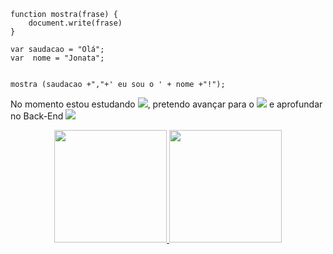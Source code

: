 
	function mostra(frase) {
		document.write(frase)
	}

	var saudacao = "Olá";
	var  nome = "Jonata";

	
	mostra (saudacao +","+' eu sou o ' + nome +"!");






No momento estou estudando <img src="https://img.icons8.com/fluency/36/000000/javascript.png"/>, pretendo avançar para o <img src="https://img.icons8.com/fluency/36/000000/node-js.png"/> e aprofundar no Back-End <img src="https://img.icons8.com/color/36/000000/backend-development.png"/>

<div align="center">
  <a href="https://github.com/JonataMSilva">
  <img height="180em" src="https://github-readme-stats.vercel.app/api?username=JonataMSilva&show_icons=true&theme=dark&include_all_commits=true&count_private=true"/>
  <img height="180em" src="https://github-readme-stats.vercel.app/api/top-langs/?username=JonataMSilva&layout=compact&langs_count=7&theme=dark"/>
</div>
  
